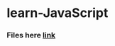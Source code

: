 # learn-JavaScript


### Files here [link](https://github.com/Kaditya67/learn-JavaScript/tree/master)
